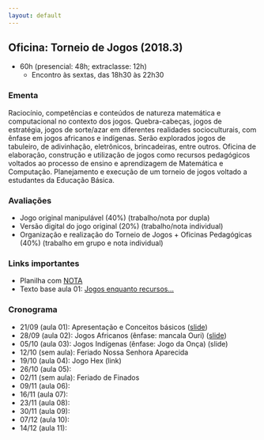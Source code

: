 ```yaml
---
layout: default
---
```


## Oficina: Torneio de Jogos (2018.3)
+ 60h (presencial: 48h; extraclasse: 12h)
  + Encontro às sextas, das 18h30 às 22h30

### Ementa
Raciocínio, competências e conteúdos de natureza matemática e computacional no contexto dos jogos. Quebra-cabeças, jogos de estratégia, jogos de sorte/azar em diferentes realidades socioculturais, com ênfase em jogos africanos e indígenas. Serão explorados jogos de tabuleiro, de adivinhação, eletrônicos, brincadeiras, entre outros. Oficina de elaboração, construção e utilização de jogos como recursos pedagógicos voltados ao processo de ensino e aprendizagem de Matemática e Computação. Planejamento e execução de um torneio de jogos voltado a estudantes da Educação Básica.

### Avaliações
+ Jogo original manipulável (40%) (trabalho/nota por dupla)
+ Versão digital do jogo original (20%) (trabalho/nota individual)
+ Organização e realização do Torneio de Jogos + Oficinas Pedagógicas (40%) (trabalho em grupo e nota individual)

### Links importantes
+ Planilha com [NOTA](https://drive.google.com/open?id=1ugZYPlsG-8GBY6e2paqn0q3Z-2FebjC7uKyq5xDSqwY)
+ Texto base aula 01: [Jogos enquanto recursos...](https://www.dropbox.com/s/wqvv5z9f6g5b870/_Aula01-Artigo.pdf?dl=0) 


### Cronograma
+ 21/09 (aula 01): Apresentação e Conceitos básicos ([slide](https://www.dropbox.com/s/wm9b5r1cn6ph214/_Aula01.pdf?dl=0))
+ 28/09 (aula 02): Jogos Africanos (ênfase: mancala Ouri) ([slide](https://www.dropbox.com/s/k8okkd96c9n9e3m/_Aula02.pdf?dl=0))
+ 05/10 (aula 03): Jogos Indígenas (ênfase: Jogo da Onça) (slide)
+ 12/10 (sem aula): Feriado Nossa Senhora Aparecida
+ 19/10 (aula 04): Jogo Hex (link)
+ 26/10 (aula 05): 
+ 02/11 (sem aula): Feriado de Finados
+ 09/11 (aula 06): 
+ 16/11 (aula 07): 
+ 23/11 (aula 08): 
+ 30/11 (aula 09): 
+ 07/12 (aula 10): 
+ 14/12 (aula 11): 
